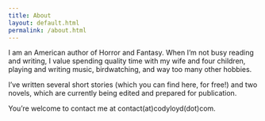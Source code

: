 ```yaml
---
title: About
layout: default.html
permalink: /about.html
---
```


I am an American author of Horror and Fantasy. When I’m not busy reading and writing, I value spending quality time with my wife and four children, playing and writing music, birdwatching, and way too many other hobbies.

I’ve written several short stories (which you can find here, for free!) and two novels, which are currently being edited and prepared for publication.

You’re welcome to contact me at contact(at)codyloyd(dot)com.
